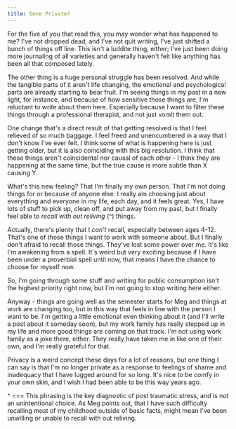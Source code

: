 ```yaml
---
title: Gone Private?
---
```


For the five of you that read this, you may wonder what has happened to me? I've not dropped dead, and I've not quit writing, I've just shifted a bunch of things off line. This isn't a luddite thing, either; I've just been doing more journaling of all varieties and generally haven't felt like anything has been all that composed lately. 

The other thing is a huge personal struggle has been resolved. And while the tangible parts of it aren't life changing, the emotional and psychological parts are already starting to bear fruit.  I'm seeing things in my past in a new light, for instance, and because of how sensitive those things are, I'm reluctant to write about them here. Especially because I want to filter these things through a professional therapist, and not just vomit them out. 

One change that's a direct result of that getting resolved is that I feel relieved of so much baggage.  I feel freed and unencumbered in a way that I don't know I've ever felt.  I think some of what is happening here is just getting older, but it is also coinciding with this big resolution. I think that these things aren't coincidental nor causal of each other - I think they are happening at the same time, but the true cause is more subtle than X causing Y. 

What's this new feeling?  That I'm finally my own person. That I'm not doing things for or because of anyone else. I really am choosing just about everything and everyone in my life, each day, and it feels great. Yes, I have lots of stuff to pick up, clean off, and put away from my past, but I finally feel able to *recall with out reliving*  (^) things.

Actually, there's plenty that I *can't* recall, especially between ages 4-12. That's one of those things I want to work with someone about. But I finally don't afraid to recall those things. They've lost some power over me. It's like I'm awakening from a spell. It's weird but very exciting because if I have been under a proverbial spell until now, that means I have the chance to choose for myself now. 

So, I'm going through some stuff and writing for public consumption isn't the highest priority right now, but I'm not going to stop writing here either. 

Anyway - things are going well as the semester starts for Meg and things at work are changing too, but in this way that feels in line with the person I want to be. I'm getting a little emotional even thinking about it (and I'll write a post about it someday soon), but my work family has really stepped up in my life and more good things are coming on that track. I'm not using work family as a joke there, either. They really have taken me in like one of their own, and I'm really grateful for that. 

Privacy is a weird concept these days for a lot of reasons, but one thing I can say is that I'm no longer private as a response to feelings of shame and inadequacy that I have lugged around for so long. It's nice to be comfy in your own skin, and I wish I had been able to be this way years ago.

^ === This phrasing is the key diagnostic of post traumatic stress, and is not an unintentional choice. As Meg points out, that I have such difficulty recalling most of my childhood outside of basic facts, might mean I've been unwilling or unable to recall with out reliving.